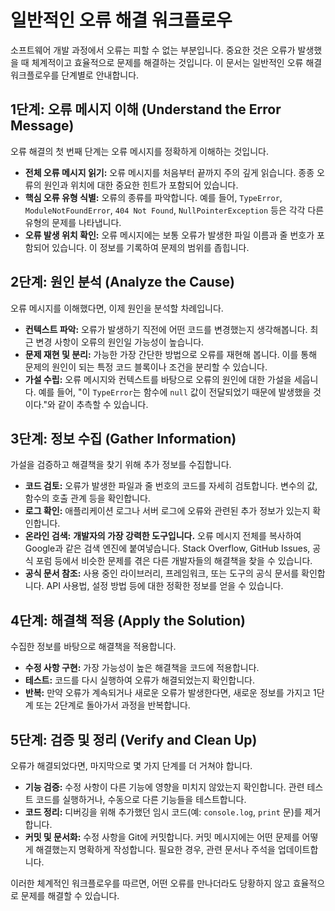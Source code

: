 # 일반적인 오류 해결 워크플로우

소프트웨어 개발 과정에서 오류는 피할 수 없는 부분입니다. 중요한 것은 오류가 발생했을 때 체계적이고 효율적으로 문제를 해결하는 것입니다. 이 문서는 일반적인 오류 해결 워크플로우를 단계별로 안내합니다.

## 1단계: 오류 메시지 이해 (Understand the Error Message)

오류 해결의 첫 번째 단계는 오류 메시지를 정확하게 이해하는 것입니다.

- **전체 오류 메시지 읽기:** 오류 메시지를 처음부터 끝까지 주의 깊게 읽습니다. 종종 오류의 원인과 위치에 대한 중요한 힌트가 포함되어 있습니다.
- **핵심 오류 유형 식별:** 오류의 종류를 파악합니다. 예를 들어, `TypeError`, `ModuleNotFoundError`, `404 Not Found`, `NullPointerException` 등은 각각 다른 유형의 문제를 나타냅니다.
- **오류 발생 위치 확인:** 오류 메시지에는 보통 오류가 발생한 파일 이름과 줄 번호가 포함되어 있습니다. 이 정보를 기록하여 문제의 범위를 좁힙니다.

## 2단계: 원인 분석 (Analyze the Cause)

오류 메시지를 이해했다면, 이제 원인을 분석할 차례입니다.

- **컨텍스트 파악:** 오류가 발생하기 직전에 어떤 코드를 변경했는지 생각해봅니다. 최근 변경 사항이 오류의 원인일 가능성이 높습니다.
- **문제 재현 및 분리:** 가능한 가장 간단한 방법으로 오류를 재현해 봅니다. 이를 통해 문제의 원인이 되는 특정 코드 블록이나 조건을 분리할 수 있습니다.
- **가설 수립:** 오류 메시지와 컨텍스트를 바탕으로 오류의 원인에 대한 가설을 세웁니다. 예를 들어, "이 `TypeError`는 함수에 `null` 값이 전달되었기 때문에 발생했을 것이다."와 같이 추측할 수 있습니다.

## 3단계: 정보 수집 (Gather Information)

가설을 검증하고 해결책을 찾기 위해 추가 정보를 수집합니다.

- **코드 검토:** 오류가 발생한 파일과 줄 번호의 코드를 자세히 검토합니다. 변수의 값, 함수의 호출 관계 등을 확인합니다.
- **로그 확인:** 애플리케이션 로그나 서버 로그에 오류와 관련된 추가 정보가 있는지 확인합니다.
- **온라인 검색:** **개발자의 가장 강력한 도구입니다.** 오류 메시지 전체를 복사하여 Google과 같은 검색 엔진에 붙여넣습니다. Stack Overflow, GitHub Issues, 공식 포럼 등에서 비슷한 문제를 겪은 다른 개발자들의 해결책을 찾을 수 있습니다.
- **공식 문서 참조:** 사용 중인 라이브러리, 프레임워크, 또는 도구의 공식 문서를 확인합니다. API 사용법, 설정 방법 등에 대한 정확한 정보를 얻을 수 있습니다.

## 4단계: 해결책 적용 (Apply the Solution)

수집한 정보를 바탕으로 해결책을 적용합니다.

- **수정 사항 구현:** 가장 가능성이 높은 해결책을 코드에 적용합니다.
- **테스트:** 코드를 다시 실행하여 오류가 해결되었는지 확인합니다.
- **반복:** 만약 오류가 계속되거나 새로운 오류가 발생한다면, 새로운 정보를 가지고 1단계 또는 2단계로 돌아가서 과정을 반복합니다.

## 5단계: 검증 및 정리 (Verify and Clean Up)

오류가 해결되었다면, 마지막으로 몇 가지 단계를 더 거쳐야 합니다.

- **기능 검증:** 수정 사항이 다른 기능에 영향을 미치지 않았는지 확인합니다. 관련 테스트 코드를 실행하거나, 수동으로 다른 기능들을 테스트합니다.
- **코드 정리:** 디버깅을 위해 추가했던 임시 코드(예: `console.log`, `print` 문)를 제거합니다.
- **커밋 및 문서화:** 수정 사항을 Git에 커밋합니다. 커밋 메시지에는 어떤 문제를 어떻게 해결했는지 명확하게 작성합니다. 필요한 경우, 관련 문서나 주석을 업데이트합니다.

이러한 체계적인 워크플로우를 따르면, 어떤 오류를 만나더라도 당황하지 않고 효율적으로 문제를 해결할 수 있습니다.

